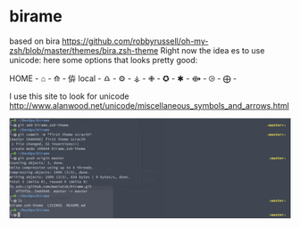 # birame
based on bira https://github.com/robbyrussell/oh-my-zsh/blob/master/themes/bira.zsh-theme
Right now the idea es to use unicode: here some options that looks pretty good:

HOME - ⌂ - ⟰ - 㑞
local - ♎ - ⚙ - ⚶ - ✙ - ✪ - ✱ - ⟴ - ⧁ - ⨁ - 

I use this site to look for unicode http://www.alanwood.net/unicode/miscellaneous_symbols_and_arrows.html


![alt text](https://raw.githubusercontent.com/maniat1k/birame/master/birame.png)

